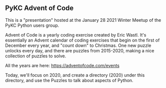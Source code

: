 ## PyKC Advent of Code

This is a "presentation" hosted at the January 28 2021 Winter Meetup of the 
PyKC Python users group.

Advent of Code is a yearly coding exercise created by Eric Wastl.  It's 
essentially an Advent calendar of coding exercises that begin on the first of 
December every year, and "count down" to Christmas.  One new puzzle unlocks 
every day, and there are puzzles from 2015-2020, making a nice collection of 
puzzles to solve.

All the years are here: https://adventofcode.com/events

Today, we'll focus on 2020, and create a directory (2020) under this directory, 
and use the Puzzles to talk about aspects of Python.

